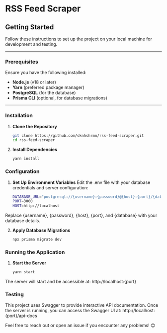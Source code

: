 # RSS Feed Scraper

## Getting Started

Follow these instructions to set up the project on your local machine for development and testing.

---

### Prerequisites

Ensure you have the following installed:

- **Node.js** (v18 or later)  
- **Yarn** (preferred package manager)  
- **PostgreSQL** (for the database)  
- **Prisma CLI** (optional, for database migrations)  

---

### Installation

1. **Clone the Repository**  
   ```bash
   git clone https://github.com/sknhshrmn/rss-feed-scraper.git
   cd rss-feed-scraper

2. **Install Dependencies**  
   ```bash
   yarn install

### Configuration

1. **Set Up Environment Variables**
   Edit the .env file with your database credentials and server configuration:
   ```bash
   DATABASE_URL="postgresql://{username}:{password}@{host}:{port}/{database}?schema=public"
   PORT=3000
   HOST=http://localhost

  Replace {username}, {password}, {host}, {port}, and {database} with your database details.

2. **Apply Database Migrations**  
   ```bash
   npx prisma migrate dev

### Running the Application

1. **Start the Server**
   ```bash
   yarn start

The server will start and be accessible at:
http://localhost:{port}

### Testing

This project uses Swagger to provide interactive API documentation. Once the server is running, you can access the Swagger UI at:
http://localhost:{port}/api-docs



Feel free to reach out or open an issue if you encounter any problems! 😊
